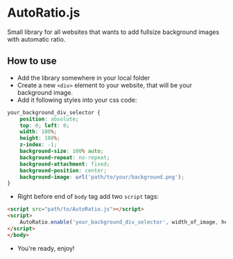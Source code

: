 # AutoRatio.js
Small library for all websites that wants to add fullsize background images with automatic ratio.

## How to use
* Add the library somewhere in your local folder
* Create a new `<div>` element to your website, that will be your background image.
* Add it following styles into your css code:
```css
your_background_div_selector {
	position: absolute;
	top: 0; left: 0;
	width: 100%;
	height: 100%;
	z-index: -1;
	background-size: 100% auto;
	background-repeat: no-repeat;
	background-attachment: fixed;
	background-position: center;
	background-image: url('path/to/your/background.png');
}
```
* Right before end of `body` tag add two `script` tags:
```html
<script src="path/to/AutoRatio.js"></script>
<script>
	AutoRatio.enable('your_background_div_selector', width_of_image, height_of_image);
</script>
</body>
```
* You're ready, enjoy!

